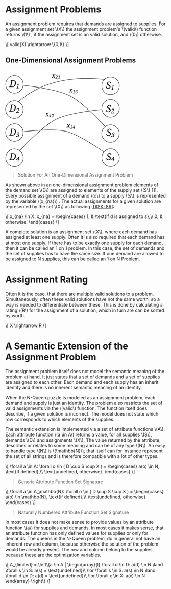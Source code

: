 # Assignment Problems
An assignment problem requires that demands are assigned to supplies.
For a given assignment set \\(X\\) the assignment problem's \\(valid\\) function
returns \\(1\\) ,
if the assignment set is an valid solution, and \\(0\\) otherwise.

\\[
valid(X) \\rightarrow \\{0,1\\}
\\]
## One-Dimensional Assignment Problems
![One-Dimensional Assignment Problems](../../../../../../../../../../src/main/svg/net/splitcells/gel/problem/theory/assignment/problem/index.illustration.svg)
> Solution For An One-Dimensional Assignment Problem

As shown above in an one-dimensional assignment problem
elements of the demand set \\(D\\) are assigned to elements of the supply set
\\(S\\) [1].
Every possible assignment of a demand \\(d\\) to a supply \\(s\\) is represented by the
variable \\(x_{na}\\) .
The actual assignments for a given solution are represented by the set \\(X\\)
as following [[DISKI 86](../../../../../../../../../../src/main/md/net/splitcells/gel/problem/theory/assignment/problem/bibliography/1995.DISKI.86.md#pages-12-to-14)]:

\\[
x_{na} \in X: x_{na} =
\\begin{cases}
    1, & \\text{if $d$ is assigned to $s$},\\\\
    0, & otherwise.
    \\end{cases}
\\]

A complete solution is an assignment set \\(X\\),
where each demand has assigned at least one supply.
Often it is also required that each demand has at most one supply.
If there has to be exactly one supply for each demand,
then it can be called an 1 on 1 problem.
In this case, the set of demands and the set of supplies has to have the same
size.
If one demand are allowed to be assigned to N supplies,
this can be called an 1 on N Problem.
# Assignment Rating
Often it is the case, that there are multiple valid solutions to a problem.
Simultaneously, often these valid solutions have not the same worth,
so a way is needed to differentiate between these.
This is done by calculating a rating \\(R\\) for the assignment of a solution,
which in turn are can be sorted by worth.

\\[
X \\rightarrow R
\\]
# A Semantic Extension of the Assignment Problem
The assignment problem itself does not model the semantic meaning of the problem
at hand.
It just states that a set of demands and a set of supplies are assigned to each
other.
Each demand and each supply has an inherit identity and
there is no inherent semantic meaning of an identity.

When the N-Queen puzzle is modeled as an assignment problem,
each demand and supply is just an identity.
The problem also restricts the set of valid assignments via the \\(valid\\)
function.
The function itself does describe, if a given solution is incorrect.
The model does not state which row corresponds to which elements of the
supplies.

The semantic extension is implemented via a set of attribute functions
\\(A\\).
Each attribute function \\(a \\in A\\) returns a value,
for all supplies \\(S\\),
demands \\(D\\) and assignments \\(X\\).
The value returned by the attribute, describes or relates to some meaning and
can be of any type \\(N\\).
An easy to handle type \\(N\\) is \\(\mathbb{N}\\),
that itself can for instance represent the set of all strings and is therefore
compatible with a lot of other types.

\\[
\\forall a \\in A: \\forall o \\in ( D \\cup S \\cup X ) =
\\begin{cases}
    a(o) \\in N, \\text{if defined},\\\\
    \\text{undefined, otherwise}.
    \\end{cases}
\\]
> Generic Attribute Function Set Signature
 
\\[
\\forall a \\in A_\mathbb{N}: \\forall o \\in ( D \\cup S \\cup X ) =
\\begin{cases}
a(o) \\in \mathbb{N}, \\text{if defined},\\\\
\\text{undefined, otherwise}.
\\end{cases}
\\]
> Naturally Numbered Attribute Function Set Signature

In most cases it does not make sense to provide values by an attribute function
\\(a\\) for supplies and demands.
In most cases it makes sense, that an attribute function
has only defined values for supplies or only for demands.
The queens in the N-Queen problem,
do in general not have an inherent row and column,
because otherwise the solution of the problem would be already present.
The row and column belong to the supplies,
because these are the optimization variables.

\\[
A_{limited} =
\\left\\{a \\in A |
\\begin{array}{l}
    \\forall d \\in D: a(d) \\in N \\land \\forall s \\in S: a(s) = \\text{undefined}\\\\
    \\lor \\forall s \\in S: a(s) \\in N \\land \\forall d \\in D: a(d) = \\text{undefined}\\\\
    \\lor \\forall x \\in X: a(x) \\in N
    \\end{array}
\\right\\}
\\]